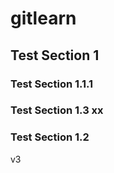 # gitlearn

## Test Section 1


### Test Section 1.1.1



### Test Section 1.3 xx

### Test Section 1.2

v3